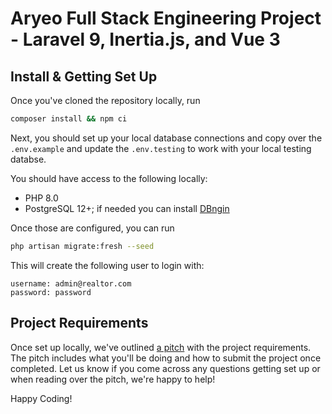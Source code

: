 # Aryeo Full Stack Engineering Project - Laravel 9, Inertia.js, and Vue 3

## Install & Getting Set Up 

Once you've cloned the repository locally, run

```bash
composer install && npm ci
```

Next, you should set up your local database connections and copy over the `.env.example` and update the `.env.testing` to work with your local testing databse.

You should have access to the following locally: 

- PHP 8.0
- PostgreSQL 12+; if needed you can install [DBngin](https://dbngin.com/)

Once those are configured, you can run 

```bash
php artisan migrate:fresh --seed
```

This will create the following user to login with:

```
username: admin@realtor.com
password: password
```

## Project Requirements 

Once set up locally, we've outlined [a pitch](https://www.notion.so/aryeo/Aryeo-Full-Stack-Engineering-Project-d814733e3e614a019f391b0816551bdf) with the project requirements. The pitch includes what you'll be doing and how to submit the project once completed. Let us know if you come across any questions getting set up or when reading over the pitch, we're happy to help! 

Happy Coding!
